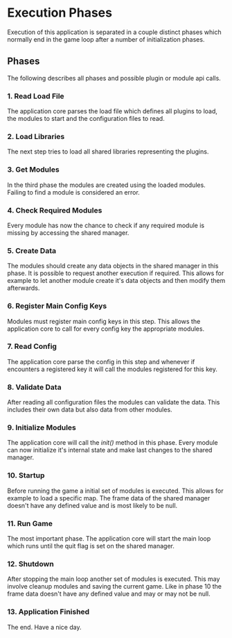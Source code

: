 # Execution Phases

Execution of this application is separated in a couple distinct phases which normally end in the game loop after a number of initialization phases.

## Phases

The following describes all phases and possible plugin or module api calls.

### 1. Read Load File

The application core parses the load file which defines all plugins to load, the modules to start and the configuration files to read.

### 2. Load Libraries

The next step tries to load all shared libraries representing the plugins.

### 3. Get Modules

In the third phase the modules are created using the loaded modules. Failing to find a module is considered an error.

### 4. Check Required Modules

Every module has now the chance to check if any required module is missing by accessing the shared manager.

### 5. Create Data

The modules should create any data objects in the shared manager in this phase. It is possible to request another execution if required. This allows for example to let another module create it's data objects and then modify them afterwards.

### 6. Register Main Config Keys

Modules must register main config keys in this step. This allows the application core to call for every config key the appropriate modules.

### 7. Read Config

The application core parse the config in this step and whenever if encounters a registered key it will call the modules registered for this key.

### 8. Validate Data

After reading all configuration files the modules can validate the data. This includes their own data but also data from other modules.

### 9. Initialize Modules

The application core will call the *init()* method in this phase. Every module can now initialize it's internal state and make last changes to the shared manager. 

### 10. Startup

Before running the game a initial set of modules is executed. This allows for example to load a specific map. The frame data of the shared manager doesn't have any defined value and is most likely to be null.

### 11. Run Game

The most important phase. The application core will start the main loop which runs until the quit flag is set on the shared manager.

### 12. Shutdown

After stopping the main loop another set of modules is executed. This may involve cleanup modules and saving the current game. Like in phase 10 the frame data doesn't have any defined value and may or may not be null.

### 13. Application Finished

The end. Have a nice day.